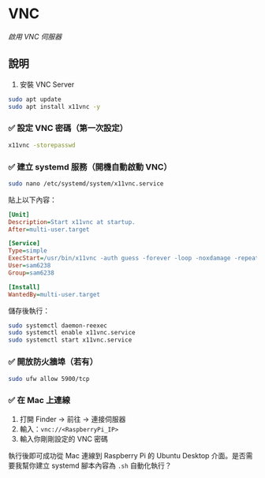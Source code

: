 # VNC

_啟用 VNC 伺服器_

## 說明

1. 安裝 VNC Server

```bash
sudo apt update
sudo apt install x11vnc -y
```



### ✅ 設定 VNC 密碼（第一次設定）

```bash
x11vnc -storepasswd
```



### ✅ 建立 systemd 服務（開機自動啟動 VNC）

```bash
sudo nano /etc/systemd/system/x11vnc.service
```

貼上以下內容：

```ini
[Unit]
Description=Start x11vnc at startup.
After=multi-user.target

[Service]
Type=simple
ExecStart=/usr/bin/x11vnc -auth guess -forever -loop -noxdamage -repeat -rfbauth /home/sam6238/.vnc/passwd -rfbport 5900 -shared -display :0
User=sam6238
Group=sam6238

[Install]
WantedBy=multi-user.target
```

儲存後執行：

```bash
sudo systemctl daemon-reexec
sudo systemctl enable x11vnc.service
sudo systemctl start x11vnc.service
```



### ✅ 開放防火牆埠（若有）

```bash
sudo ufw allow 5900/tcp
```



### ✅ 在 Mac 上連線

1. 打開 Finder → 前往 → 連接伺服器
2. 輸入：`vnc://<RaspberryPi_IP>`
3. 輸入你剛剛設定的 VNC 密碼



執行後即可成功從 Mac 連線到 Raspberry Pi 的 Ubuntu Desktop 介面。是否需要我幫你建立 systemd 腳本內容為 `.sh` 自動化執行？
